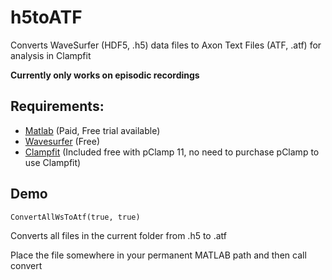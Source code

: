 # h5toATF
Converts WaveSurfer (HDF5, .h5) data files to Axon Text Files (ATF, .atf) for analysis in Clampfit

**Currently only works on episodic recordings**

## Requirements:
- [Matlab](https://www.mathworks.com/products/matlab.html) (Paid, Free trial available)
- [Wavesurfer](https://www.janelia.org/open-science/wavesurfer) (Free)
- [Clampfit](http://mdc.custhelp.com/app/answers/detail/a_id/20260/~/axon%E2%84%A2-pclamp%E2%84%A2-11-electrophysiology-data-acquisition-%26-analysis-software) (Included free with pClamp 11, no need to purchase pClamp to use Clampfit)


## Demo
```
ConvertAllWsToAtf(true, true)
```

Converts all files in the current folder from .h5 to .atf

Place the file somewhere in your permanent MATLAB path and then call convert